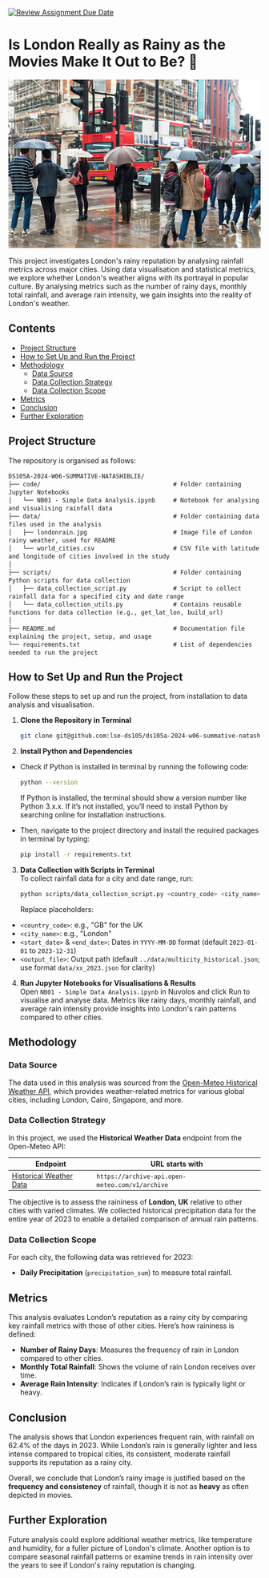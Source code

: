 [![Review Assignment Due Date](https://classroom.github.com/assets/deadline-readme-button-22041afd0340ce965d47ae6ef1cefeee28c7c493a6346c4f15d667ab976d596c.svg)](https://classroom.github.com/a/16Ytx_fz)

# Is London Really as Rainy as the Movies Make It Out to Be? 🤔 


<img src="./data/londonrain.jpg" alt="Is London Really as Rainy as the Movies Make It Out to Be?" width="1000"/>

This project investigates London's rainy reputation by analysing rainfall metrics across major cities. Using data visualisation and statistical metrics, we explore whether London's weather aligns with its portrayal in popular culture. By analysing metrics such as the number of rainy days, monthly total rainfall, and average rain intensity, we gain insights into the reality of London's weather.

## Contents

- [Project Structure](#project-structure)
- [How to Set Up and Run the Project](#how-to-set-up-and-run-the-project)
- [Methodology](#methodology)
  - [Data Source](#data-source)
  - [Data Collection Strategy](#data-collection-strategy)
  - [Data Collection Scope](#data-collection-scope)
- [Metrics](#metrics)
- [Conclusion](#conclusion)
- [Further Exploration](#further-exploration)


## Project Structure

The repository is organised as follows:

```
DS105A-2024-W06-SUMMATIVE-NATASHIBLIE/
├── code/                                     # Folder containing Jupyter Notebooks 
│   └── NB01 - Simple Data Analysis.ipynb     # Notebook for analysing and visualising rainfall data
├── data/                                     # Folder containing data files used in the analysis
│   ├── londonrain.jpg                        # Image file of London rainy weather, used for README
│   └── world_cities.csv                      # CSV file with latitude and longitude of cities involved in the study
│
├── scripts/                                  # Folder containing Python scripts for data collection
│   ├── data_collection_script.py             # Script to collect rainfall data for a specified city and date range
│   └── data_collection_utils.py              # Contains reusable functions for data collection (e.g., get_lat_lon, build_url)
│
├── README.md                                 # Documentation file explaining the project, setup, and usage
└── requirements.txt                          # List of dependencies needed to run the project

```

## How to Set Up and Run the Project

Follow these steps to set up and run the project, from installation to data analysis and visualisation.

1. **Clone the Repository in Terminal**  
   ```bash
   git clone git@github.com:lse-ds105/ds105a-2024-w06-summative-natashiblie.git 
   ```

2. **Install Python and Dependencies**  
- Check if Python is installed in terminal by running the following code:
   ```bash
   python --version
   ```  
   If Python is installed, the terminal should show a version number like Python 3.x.x. If it’s not installed, you’ll need to install Python by searching online for installation instructions.

- Then, navigate to the project directory and install the required packages in  terminal by typing: 
   ```bash 
   pip install -r requirements.txt
   ```

3. **Data Collection with Scripts in Terminal**  
   To collect rainfall data for a city and date range, run:
   ```bash
   python scripts/data_collection_script.py <country_code> <city_name> --start_date <start_date> --end_date <end_date> --output_file <output_file>
   ```

   Replace placeholders:
- `<country_code>`: e.g., "GB" for the UK
- `<city_name>`: e.g., "London"
- `<start_date>` & `<end_date>`: Dates in `YYYY-MM-DD` format (default `2023-01-01` to `2023-12-31`)
- `<output_file>`: Output path (default `../data/multicity_historical.json`; use format `data/xx_2023.json` for clarity)

4. **Run Jupyter Notebooks for Visualisations & Results**  
   Open `NB01 - Simple Data Analysis.ipynb` in Nuvolos and click Run to visualise and analyse data. Metrics like rainy days, monthly rainfall, and average rain intensity provide insights into London's rain patterns compared to other cities.



## Methodology

### Data Source
The data used in this analysis was sourced from the [Open-Meteo Historical Weather API](https://open-meteo.com/en/docs/historical-weather-api), which provides weather-related metrics for various global cities, including London, Cairo, Singapore, and more.

### Data Collection Strategy
In this project, we used the **Historical Weather Data** endpoint from the Open-Meteo API:

| Endpoint         | URL starts with                                      |
|------------------|------------------------------------------------------|
| [Historical Weather Data](https://open-meteo.com/en/docs/historical-weather-api) | `https://archive-api.open-meteo.com/v1/archive` |

The objective is to assess the raininess of **London, UK** relative to other cities with varied climates. We collected historical precipitation data for the entire year of 2023 to enable a detailed comparison of annual rain patterns.

### Data Collection Scope
For each city, the following data was retrieved for 2023:
- **Daily Precipitation** (`precipitation_sum`) to measure total rainfall.

## Metrics
This analysis evaluates London’s reputation as a rainy city by comparing key rainfall metrics with those of other cities. Here’s how raininess is defined:

- **Number of Rainy Days**: Measures the frequency of rain in London compared to other cities.
- **Monthly Total Rainfall**: Shows the volume of rain London receives over time.
- **Average Rain Intensity**: Indicates if London’s rain is typically light or heavy.

## Conclusion

The analysis shows that London experiences frequent rain, with rainfall on 62.4% of the days in 2023. While London’s rain is generally lighter and less intense compared to tropical cities, its consistent, moderate rainfall supports its reputation as a rainy city. 

Overall, we conclude that London’s rainy image is justified based on the **frequency and consistency** of rainfall, though it is not as **heavy** as often depicted in movies.


## Further Exploration

Future analysis could explore additional weather metrics, like temperature and humidity, for a fuller picture of London's climate. Another option is to compare seasonal rainfall patterns or examine trends in rain intensity over the years to see if London's rainy reputation is changing.





